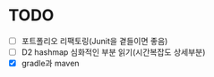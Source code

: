 # TODO
- [ ] 포트폴리오 리팩토링(Junit을 곁들이면 좋음)
- [ ] D2 hashmap 심화적인 부분 읽기(시간복잡도 상세부분)
- [x] gradle과 maven

